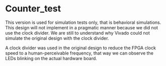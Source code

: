 # Counter_test

This version is used for simulation tests only, that is behavioral simulations. This design will not implement in a pragmatic manner because we did not use the clock divider. We are still to understand why Vivado could not simulate the original design with the clock divider.

A clock divider was used in the original design to reduce the FPGA clock speed to a human-perceivable frequency, that way we can observe the LEDs blinking on the actual hardware board.
